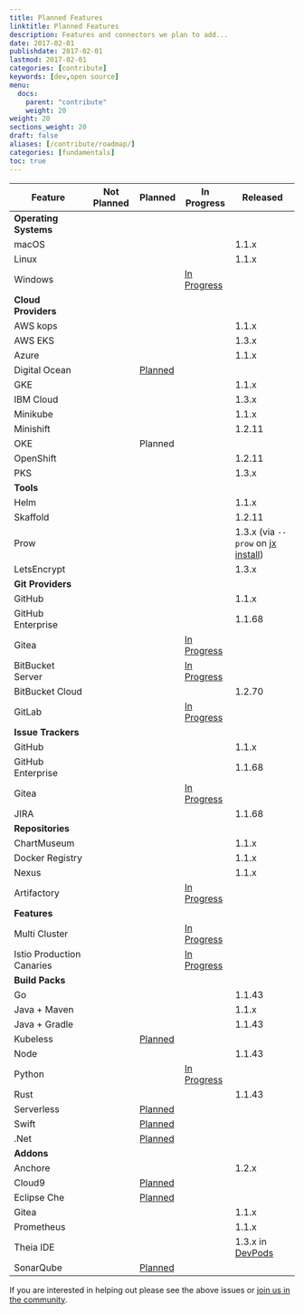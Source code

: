 ```yaml
---
title: Planned Features
linktitle: Planned Features
description: Features and connectors we plan to add...
date: 2017-02-01
publishdate: 2017-02-01
lastmod: 2017-02-01
categories: [contribute]
keywords: [dev,open source]
menu:
  docs:
    parent: "contribute"
    weight: 20
weight: 20
sections_weight: 20
draft: false
aliases: [/contribute/roadmap/]
categories: [fundamentals]
toc: true
---
```


| Feature | Not Planned | Planned | In Progress | Released |
| --- | --- | --- | --- | --- |
| **Operating Systems** | | | | |
| macOS | | | | 1.1.x |
| Linux | | | | 1.1.x |
| Windows  | | |  [In Progress](https://github.com/jenkins-x/jx/issues/228) | |
| **Cloud Providers** | | | | |
| AWS kops | | | | 1.1.x |
| AWS EKS  | |  | | 1.3.x |
| Azure | | | | 1.1.x |
| Digital Ocean  | | [Planned](https://github.com/jenkins-x/jx/issues/705) | | |
| GKE | | | | 1.1.x |
| IBM Cloud  | | | | 1.3.x|
| Minikube | | | | 1.1.x |
| Minishift | | | | 1.2.11 |
| OKE | | Planned | | |
| OpenShift | | |  | 1.2.11 |
| PKS  | | | | 1.3.x |
| **Tools** | | | | |
| Helm | | | | 1.1.x |
| Skaffold | | | | 1.2.11 | 
| Prow | | | | 1.3.x (via `--prow` on [jx install](/commands/jx_install/)) |
| LetsEncrypt | | | | 1.3.x |
| **Git Providers** | | | | |
| GitHub | | | | 1.1.x |
| GitHub Enterprise | | | | 1.1.68 |
| Gitea | | | [In Progress](https://github.com/jenkins-x/jx/issues/432) | |
| BitBucket Server | | | [In Progress](https://github.com/jenkins-x/jx/issues/36) | |
| BitBucket Cloud | | | | 1.2.70 |
| GitLab | | | [In Progress](https://github.com/jenkins-x/jx/issues/40) | |
| **Issue Trackers** | | | | |
| GitHub | | | | 1.1.x |
| GitHub Enterprise | | | | 1.1.68 |
| Gitea | | | [In Progress](https://github.com/jenkins-x/jx/issues/432) | |
| JIRA | | | | 1.1.68 |
| **Repositories** | | | | |
| ChartMuseum | | | | 1.1.x |
| Docker Registry | | | | 1.1.x |
| Nexus | | | | 1.1.x |
| Artifactory  | | | [In Progress](https://github.com/jenkins-x/jx/issues/805) |
| **Features** | | | | |
| Multi Cluster | | | [In Progress](https://github.com/jenkins-x/jx/issues/479) |
| Istio Production Canaries | | | [In Progress](https://github.com/jenkins-x/jx/issues/582) |
| **Build Packs** | | | | |
| Go | | | | 1.1.43 |
| Java + Maven | | | | 1.1.x |
| Java + Gradle | | | | 1.1.43 |
| Kubeless  | | [Planned](https://github.com/jenkins-x/jx/issues/554) | |
| Node | | | | 1.1.43 |
| Python  | | | [In Progress](https://github.com/jenkins-x/jx/issues/559) |
| Rust | | | | 1.1.43 |
| Serverless  | | [Planned](https://github.com/jenkins-x/jx/issues/553) | |
| Swift  | | [Planned](https://github.com/jenkins-x/jx/issues/560) | |
| .Net  | | [Planned](https://github.com/jenkins-x/jx/issues/561) | |
| **Addons** | | | | |
| Anchore | | | | 1.2.x |
| Cloud9  | | [Planned](https://github.com/jenkins-x/jx/issues/776) | |
| Eclipse Che  | | [Planned](https://github.com/jenkins-x/jx/issues/774) | |
| Gitea | | | | 1.1.x |
| Prometheus | | | | 1.1.x |
| Theia IDE | | | | 1.3.x in [DevPods](/developing/devpods/#using-theia-ide) |
| SonarQube  | | [Planned](https://github.com/jenkins-x/jx/issues/536) | |


If you are interested in helping out please see the above issues or [join us in the community](/community/).

